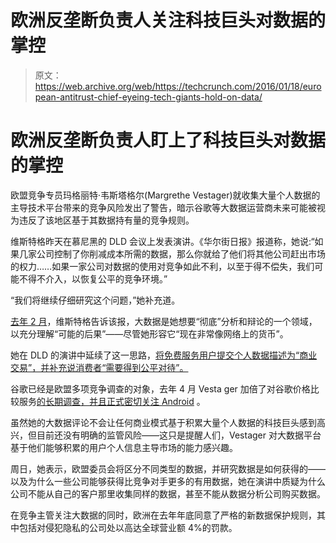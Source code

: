 # 欧洲反垄断负责人关注科技巨头对数据的掌控

> 原文：<https://web.archive.org/web/https://techcrunch.com/2016/01/18/european-antitrust-chief-eyeing-tech-giants-hold-on-data/>

# 欧洲反垄断负责人盯上了科技巨头对数据的掌控

欧盟竞争专员玛格丽特·韦斯塔格尔(Margrethe Vestager)就收集大量个人数据的主导技术平台带来的竞争风险发出了警告，暗示谷歌等大数据运营商未来可能被视为违反了该地区基于其数据持有量的竞争规则。

维斯特格昨天在慕尼黑的 DLD 会议上发表演讲。《华尔街日报》报道称，她说:“如果几家公司控制了你削减成本所需的数据，那么你就给了他们将其他公司赶出市场的权力……如果一家公司对数据的使用对竞争如此不利，以至于得不偿失，我们可能不得不介入，以恢复公平的竞争环境。”

“我们将继续仔细研究这个问题，”她补充道。

[去年 2 月](https://web.archive.org/web/20221007190825/http://blogs.wsj.com/brussels/2015/02/18/eu-competition-chief-vestager-speaks-on-gazprom-google-and-tax/)，维斯特格告诉该报，大数据是她想要“彻底”分析和辩论的一个领域，以充分理解“可能的后果”——尽管她形容它“现在非常像网络上的货币”。

她在 DLD 的演讲中延续了这一思路，[将免费服务用户提交个人数据描述为“商业交易”，并补充说消费者“需要得到公平对待”。](https://web.archive.org/web/20221007190825/http://www.nytimes.com/2016/01/18/technology/european-antitrust-chief-takes-swipe-at-privacy-issue.html?_r=0)

谷歌已经是欧盟多项竞争调查的对象，去年 4 月 Vesta ger 加倍了对谷歌价格比较服务[的长期调查，并且](https://web.archive.org/web/20221007190825/https://beta.techcrunch.com/2015/04/15/google-shopping-so-android-probe/#.jafzzhb:iac4)[正式密切关注 Android](https://web.archive.org/web/20221007190825/https://beta.techcrunch.com/2015/10/26/android-probe-priority/) 。

虽然她的大数据评论不会让任何商业模式基于积累大量个人数据的科技巨头感到高兴，但目前还没有明确的监管风险——这只是提醒人们，Vestager 对大数据平台基于他们能够积累的用户个人信息主导市场的能力感兴趣。

周日，她表示，欧盟委员会将区分不同类型的数据，并研究数据是如何获得的——以及为什么一些公司能够获得比竞争对手更多的有用数据，她在演讲中质疑为什么公司不能从自己的客户那里收集同样的数据，甚至不能从数据分析公司购买数据。

在竞争主管关注大数据的同时，欧洲在去年年底同意了严格的新数据保护规则，其中包括对侵犯隐私的公司处以高达全球营业额 4%的罚款。
